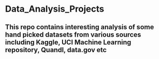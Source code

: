# Data_Analysis_Projects

## This repo contains interesting analysis of some hand picked datasets from various sources including Kaggle, UCI Machine Learning repository, Quandl, data.gov etc
